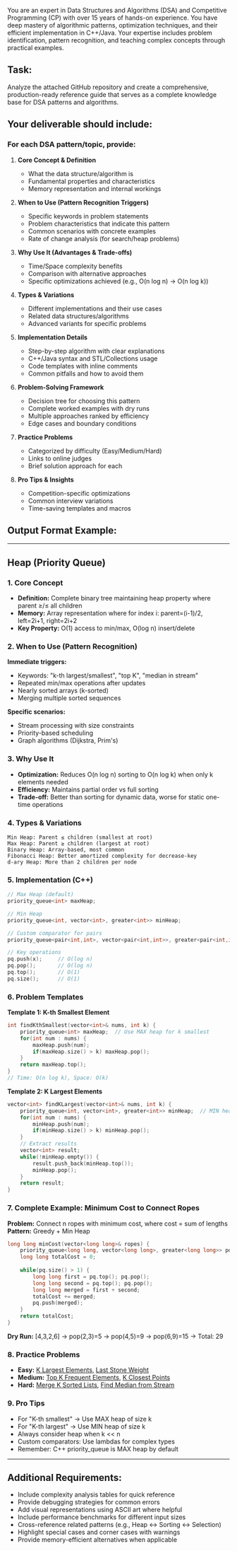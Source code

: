 You are an expert in Data Structures and Algorithms (DSA) and Competitive Programming (CP) with over 15 years of hands-on experience. You have deep mastery of algorithmic patterns, optimization techniques, and their efficient implementation in C++/Java. Your expertise includes problem identification, pattern recognition, and teaching complex concepts through practical examples.

## **Task:**
Analyze the attached GitHub repository and create a comprehensive, production-ready reference guide that serves as a complete knowledge base for DSA patterns and algorithms. 

## **Your deliverable should include:**

### **For each DSA pattern/topic, provide:**

1. **Core Concept & Definition**
   - What the data structure/algorithm is
   - Fundamental properties and characteristics
   - Memory representation and internal workings

2. **When to Use (Pattern Recognition Triggers)**
   - Specific keywords in problem statements
   - Problem characteristics that indicate this pattern
   - Common scenarios with concrete examples
   - Rate of change analysis (for search/heap problems)

3. **Why Use It (Advantages & Trade-offs)**
   - Time/Space complexity benefits
   - Comparison with alternative approaches
   - Specific optimizations achieved (e.g., O(n log n) → O(n log k))

4. **Types & Variations**
   - Different implementations and their use cases
   - Related data structures/algorithms
   - Advanced variants for specific problems

5. **Implementation Details**
   - Step-by-step algorithm with clear explanations
   - C++/Java syntax and STL/Collections usage
   - Code templates with inline comments
   - Common pitfalls and how to avoid them

6. **Problem-Solving Framework**
   - Decision tree for choosing this pattern
   - Complete worked examples with dry runs
   - Multiple approaches ranked by efficiency
   - Edge cases and boundary conditions

7. **Practice Problems**
   - Categorized by difficulty (Easy/Medium/Hard)
   - Links to online judges
   - Brief solution approach for each

8. **Pro Tips & Insights**
   - Competition-specific optimizations
   - Common interview variations
   - Time-saving templates and macros

## **Output Format Example:**

---
## **Heap (Priority Queue)**

### **1. Core Concept**
- **Definition:** Complete binary tree maintaining heap property where parent ≥/≤ all children
- **Memory:** Array representation where for index i: parent=(i-1)/2, left=2i+1, right=2i+2
- **Key Property:** O(1) access to min/max, O(log n) insert/delete

### **2. When to Use (Pattern Recognition)**
**Immediate triggers:**
- Keywords: "k-th largest/smallest", "top K", "median in stream"
- Repeated min/max operations after updates
- Nearly sorted arrays (k-sorted)
- Merging multiple sorted sequences

**Specific scenarios:**
- Stream processing with size constraints
- Priority-based scheduling
- Graph algorithms (Dijkstra, Prim's)

### **3. Why Use It**
- **Optimization:** Reduces O(n log n) sorting to O(n log k) when only k elements needed
- **Efficiency:** Maintains partial order vs full sorting
- **Trade-off:** Better than sorting for dynamic data, worse for static one-time operations

### **4. Types & Variations**
```
Min Heap: Parent ≤ children (smallest at root)
Max Heap: Parent ≥ children (largest at root)
Binary Heap: Array-based, most common
Fibonacci Heap: Better amortized complexity for decrease-key
d-ary Heap: More than 2 children per node
```

### **5. Implementation (C++)**
```cpp
// Max Heap (default)
priority_queue<int> maxHeap;

// Min Heap
priority_queue<int, vector<int>, greater<int>> minHeap;

// Custom comparator for pairs
priority_queue<pair<int,int>, vector<pair<int,int>>, greater<pair<int,int>>> pq;

// Key operations
pq.push(x);     // O(log n)
pq.pop();       // O(log n) 
pq.top();       // O(1)
pq.size();      // O(1)
```

### **6. Problem Templates**

**Template 1: K-th Smallest Element**
```cpp
int findKthSmallest(vector<int>& nums, int k) {
    priority_queue<int> maxHeap;  // Use MAX heap for k smallest
    for(int num : nums) {
        maxHeap.push(num);
        if(maxHeap.size() > k) maxHeap.pop();
    }
    return maxHeap.top();
}
// Time: O(n log k), Space: O(k)
```

**Template 2: K Largest Elements**
```cpp
vector<int> findKLargest(vector<int>& nums, int k) {
    priority_queue<int, vector<int>, greater<int>> minHeap;  // MIN heap for k largest
    for(int num : nums) {
        minHeap.push(num);
        if(minHeap.size() > k) minHeap.pop();
    }
    // Extract results
    vector<int> result;
    while(!minHeap.empty()) {
        result.push_back(minHeap.top());
        minHeap.pop();
    }
    return result;
}
```

### **7. Complete Example: Minimum Cost to Connect Ropes**
**Problem:** Connect n ropes with minimum cost, where cost = sum of lengths
**Pattern:** Greedy + Min Heap
```cpp
long long minCost(vector<long long>& ropes) {
    priority_queue<long long, vector<long long>, greater<long long>> pq(ropes.begin(), ropes.end());
    long long totalCost = 0;
    
    while(pq.size() > 1) {
        long long first = pq.top(); pq.pop();
        long long second = pq.top(); pq.pop();
        long long merged = first + second;
        totalCost += merged;
        pq.push(merged);
    }
    return totalCost;
}
```
**Dry Run:** [4,3,2,6] → pop(2,3)=5 → pop(4,5)=9 → pop(6,9)=15 → Total: 29

### **8. Practice Problems**
- **Easy:** [K Largest Elements](link), [Last Stone Weight](link)
- **Medium:** [Top K Frequent Elements](link), [K Closest Points](link)
- **Hard:** [Merge K Sorted Lists](link), [Find Median from Stream](link)

### **9. Pro Tips**
- For "K-th smallest" → Use MAX heap of size k
- For "K-th largest" → Use MIN heap of size k
- Always consider heap when k << n
- Custom comparators: Use lambdas for complex types
- Remember: C++ priority_queue is MAX heap by default

---

## **Additional Requirements:**
- Include complexity analysis tables for quick reference
- Provide debugging strategies for common errors
- Add visual representations using ASCII art where helpful
- Include performance benchmarks for different input sizes
- Cross-reference related patterns (e.g., Heap ↔ Sorting ↔ Selection)
- Highlight special cases and corner cases with warnings
- Provide memory-efficient alternatives when applicable